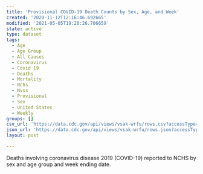 ```yaml
---
title: 'Provisional COVID-19 Death Counts by Sex, Age, and Week'
created: '2020-11-12T12:16:46.692665'
modified: '2021-05-05T19:20:26.706659'
state: active
type: dataset
tags:
  - Age
  - Age Group
  - All Causes
  - Coronavirus
  - Covid 19
  - Deaths
  - Mortality
  - Nchs
  - Nvss
  - Provisional
  - Sex
  - United States
  - Weekly
groups: []
csv_url: 'https://data.cdc.gov/api/views/vsak-wrfu/rows.csv?accessType=DOWNLOAD'
json_url: 'https://data.cdc.gov/api/views/vsak-wrfu/rows.json?accessType=DOWNLOAD'
layout: post

---
```

Deaths involving coronavirus disease 2019 (COVID-19) reported to NCHS by sex and age group and week ending date.
